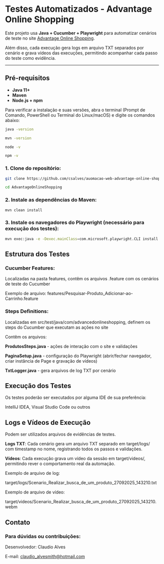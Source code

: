 # Testes Automatizados - Advantage Online Shopping

Este projeto usa **Java + Cucumber + Playwright** para automatizar cenários de teste no site [Advantage Online Shopping](https://www.advantageonlineshopping.com/).

Além disso, cada execução gera logs em arquivo TXT separados por cenário e grava vídeos das execuções, permitindo acompanhar cada passo do teste como evidência.

---

## Pré-requisitos

- **Java 11+**
- **Maven**
- **Node.js + npm**

Para verificar a instalação e suas versões, abra o terminal (Prompt de Comando, PowerShell ou Terminal do Linux/macOS) e digite os comandos abaixo:
```sh
java -version
```
```sh
mvn -version
```
```sh
node -v
```
```sh
npm -v
```

### 1. Clone do repositório:
```sh
git clone https://github.com/csalves/auomacao-web-advantage-online-shopping
```

```sh
cd AdvantageOnlineShopping
```

### 2. Instale as dependências do Maven:
```sh
mvn clean install

```
### 3. Instale os navegadores do Playwright (necessário para execução dos testes):
```sh
mvn exec:java -e -Dexec.mainClass=com.microsoft.playwright.CLI install
```

## Estrutura dos Testes

### Cucumber Features:

Localizadas na pasta features, contêm os arquivos .feature com os cenários de teste do Cucumber

Exemplo de arquivo: features/Pesquisar-Produto_Adicionar-ao-Carrinho.feature

### Steps Definitions:

Localizadas em src/test/java/com/advancedonlineshopping, definem os steps do Cucumber que executam as ações no site


Contêm os arquivos:

**ProdutosSteps.java** - ações de interação com o site e validações

**PaginaSetup.java** - configuração do Playwright (abrir/fechar navegador, criar instância de Page e gravação de vídeos)

**TxtLogger.java** - gera arquivos de log TXT por cenário

## Execução dos Testes

Os testes poderão ser executados por alguma IDE de sua preferência:

IntelliJ IDEA, Visual Studio Code ou outros

## Logs e Vídeos de Execução

Podem ser utilizados arquivos de evidências de testes.

**Logs TXT**: Cada cenário gera um arquivo TXT separado em target/logs/ com timestamp no nome, registrando todos os passos e validações.

**Vídeos**: Cada execução grava um vídeo da sessão em target/videos/, permitindo rever o comportamento real da automação.


Exemplo de arquivo de log:

target/logs/Scenario_Realizar_busca_de_um_produto_27092025_143210.txt

Exemplo de arquivo de vídeo:

target/videos/Scenario_Realizar_busca_de_um_produto_27092025_143210.webm

## Contato

### Para dúvidas ou contribuições:

Desenvolvedor: Claudio Alves

E-mail: claudio_alvesmith@hotmail.com